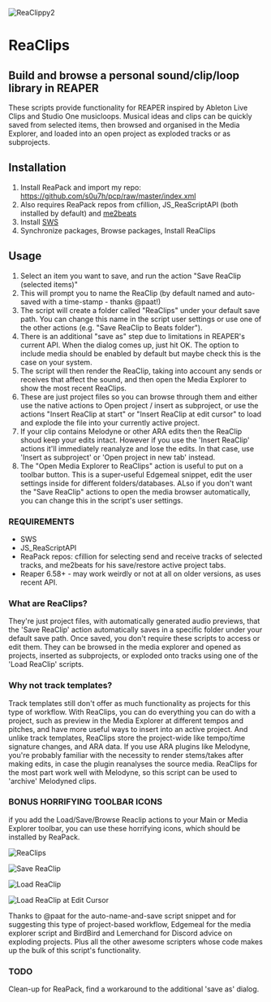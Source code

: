 ![ReaClippy2](https://user-images.githubusercontent.com/5218005/184808755-b5375b64-6c2f-4fe4-9380-b0a6d84b93aa.png)


# ReaClips

## Build and browse a personal sound/clip/loop library in REAPER

These scripts provide functionality for REAPER inspired by Ableton Live Clips and Studio One musicloops. Musical ideas and clips can be quickly saved from selected items, then browsed and organised in the Media Explorer, and loaded into an open project as exploded tracks or as subprojects. 

## Installation

1. Install ReaPack and import my repo: https://github.com/s0u7h/pcp/raw/master/index.xml
2. Also requires ReaPack repos from cfillion, JS_ReaScriptAPI (both installed by default) and [me2beats](https://github.com/me2beats/reapack/raw/master/index.xml)
3. Install [SWS](http://www.sws-extension.org/download/pre-release/)
4. Synchronize packages, Browse packages, Install ReaClips

## Usage

1. Select an item you want to save, and run the action "Save ReaClip (selected items)"
2. This will prompt you to name the ReaClip (by default named and auto-saved with a time-stamp - thanks @paat!)
3. The script will create a folder called "ReaClips" under your default save path. You can change this name in the script user settings or use one of the other actions (e.g. "Save ReaClip to Beats folder").
4. There is an additional "save as" step due to limitations in REAPER's current API. When the dialog comes up, just hit OK. The option to include media should be enabled by default but maybe check this is the case on your system.
5.  The script will then render the ReaClip, taking into account any sends or receives that affect the sound, and then open the Media Explorer to show the most recent ReaClips.
6.  These are just project files so you can browse through them and either use the native actions to Open project / insert as subproject, or use the actions "Insert ReaClip at start" or "Insert ReaClip at edit cursor" to load and explode the file into your currently active project.
7.  If your clip contains Melodyne or other ARA edits then the ReaClip shoud keep your edits intact. However if you use the 'Insert ReaClip' actions it'll immediately reanalyze and lose the edits. In that case, use 'Insert as subproject' or 'Open project in new tab' instead.
8.  The "Open Media Explorer to ReaClips" action is useful to put on a toolbar button. This is a super-useful Edgemeal snippet, edit the user settings inside for different folders/databases. ALso if you don't want the "Save ReaClip" actions to open the media browser automatically, you can change this in the script's user settings.

### REQUIREMENTS

* SWS
* JS_ReaScriptAPI
* ReaPack repos: cfillion for selecting send and receive tracks of selected tracks, and me2beats for his save/restore active project tabs.
* Reaper 6.58+ - may work weirdly or not at all on older versions, as uses recent API.


### What are ReaClips?

They're just project files, with automatically generated audio previews, that the 'Save ReaClip' action automatically saves in a specific folder under your default save path. Once saved, you don't require these scripts to access or edit them. They can be browsed in the media explorer and opened as projects, inserted as subprojects, or exploded onto tracks using one of the 'Load ReaClip' scripts.

### Why not track templates?

Track templates still don't offer as much functionality as projects for this type of workflow. With ReaClips, you can do everything you can do with a project, such as preview in the Media Explorer at different tempos and pitches, and have more useful ways to insert into an active project. And unlike track templates, ReaClips store the project-wide like tempo/time signature changes, and ARA data. If you use ARA plugins like Melodyne, you're probably familiar with the necessity to render stems/takes after making edits, in case the plugin reanalyses the source media. ReaClips for the most part work well with Melodyne, so this script can be used to 'archive' Melodyned clips. 

### BONUS HORRIFYING TOOLBAR ICONS

if you add the Load/Save/Browse Reaclip actions to your Main or Media Explorer toolbar, you can use these horrifying icons, which should be installed by ReaPack.

![ReaClips](https://user-images.githubusercontent.com/5218005/179659715-15ef399c-73a9-49c0-a5a3-bfbf1b1b0229.png)

![Save ReaClip](https://user-images.githubusercontent.com/5218005/179659718-79197ad4-7f59-4320-8a4d-d8353e91ead2.png)

![Load ReaClip](https://user-images.githubusercontent.com/5218005/179659714-cba24e72-1821-45d2-9936-3e113da4ad6e.png)

![Load ReaClip at Edit Cursor](https://user-images.githubusercontent.com/5218005/179659712-593dca72-80ff-4a03-8db1-0199e984bccd.png)


Thanks to @paat for the auto-name-and-save script snippet and for suggesting this type of project-based workflow, Edgemeal for the media explorer script and BirdBird and Lemerchand for Discord advice on exploding projects. Plus all the other awesome scripters whose code makes up the bulk of this script's functionality.

### TODO
Clean-up for ReaPack, find a workaround to the additional 'save as' dialog.

